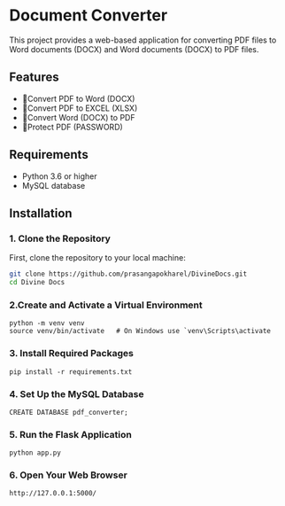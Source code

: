 # Document Converter

This project provides a web-based application for converting PDF files to Word documents (DOCX) and Word documents (DOCX) to PDF files.

## Features

- 🔄Convert PDF to Word (DOCX)
- 🔄Convert PDF to EXCEL (XLSX)
- 🔄Convert Word (DOCX) to PDF
- 🔐Protect PDF (PASSWORD)

## Requirements

- Python 3.6 or higher
- MySQL database

## Installation

### 1. Clone the Repository

First, clone the repository to your local machine:

```sh
git clone https://github.com/prasangapokharel/DivineDocs.git
cd Divine Docs

```
### 2.Create and Activate a Virtual Environment

```
python -m venv venv
source venv/bin/activate   # On Windows use `venv\Scripts\activate
```

### 3. Install Required Packages
```
pip install -r requirements.txt
```

### 4. Set Up the MySQL Database
```
CREATE DATABASE pdf_converter;
```

### 5. Run the Flask Application
```
python app.py

```

### 6. Open Your Web Browser

```
http://127.0.0.1:5000/

```


